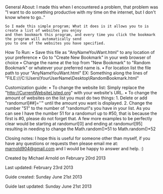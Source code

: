 General About:
  I made this when I encountered a problem, that problem was
	"I want to do something productive with my time on the internet, but I don't know where to go.."

	So I made this simple program; What it does is it allows you to is create a list of websites you enjoy
	and then bookmark this program, and every time you click the bookmark the program will automatically send
	you to one of the websites you have specified. 

How To Run:
	• 	Save this file as "AnyNameYouWant.html" to any location of your preference
	•	Go to "Create New Bookmark" in your web browser of choice
	•	Change the name at the top from "New Bookmark" to "Random Bookmark" or whatever your preferred name is.	
	•	For location list the file path to your "AnyNameYouWant.html"
			EX: Something along the lines of "FILE:///C:\Users\YourUserName\Desktop\RandomBookmark.html"
	

Customization guide:
	• To change the website list: Simply replace the "http://CurrentWebsiteListed.org" with your website's URL.
	• To change the amount of websites on the list you must do two things:
		1. Delete or add "randomurl[##]=''" until the amount you want is displayed.
		2. Change the number "51" to the number of "randomurl"s you have in your list. As you can see
			I have the number 51 for a randomurl up to #50, that is because the first is #0, please do not
			forget that. A few more examples to be perfectly clear would be starting at randomurl[0] and
			ending at randomurl[95] resulting in needing to change the Math.random()*51 to 
			Math.random()*52 
		
Closing notes: I hope this is useful for someone other than myself, if you have any questions or requests
then please email me at: marnold904@gmail.com and I would be happy to answer and help. :)


Created by Michael Arnold on February 20rd 2013

Last updated: February 23rd 2013

Guide created: Sunday June 21st 2013

Guide last updated: Sunday June 21st 2013
